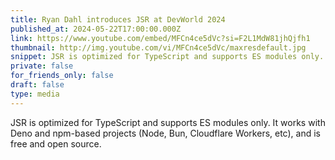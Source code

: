 ```yaml
---
title: Ryan Dahl introduces JSR at DevWorld 2024
published_at: 2024-05-22T17:00:00.000Z
link: https://www.youtube.com/embed/MFCn4ce5dVc?si=F2L1MdW81jhQjfh1
thumbnail: http://img.youtube.com/vi/MFCn4ce5dVc/maxresdefault.jpg
snippet: JSR is optimized for TypeScript and supports ES modules only.
private: false
for_friends_only: false
draft: false
type: media
---
```


JSR is optimized for TypeScript and supports ES modules only. It works with Deno and npm-based projects (Node, Bun, Cloudflare Workers, etc), and is free and open source.